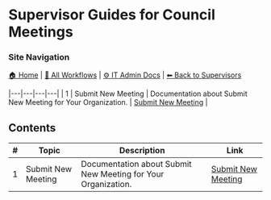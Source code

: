 # Supervisor Guides for Council Meetings

### Site Navigation
[🏠 Home](../../../README.md) | [📂 All Workflows](../../../users/users.md) | [⚙ IT Admin Docs](../../../it-admins/README.md) | [⬅ Back to Supervisors](../README.md)

|---|---|---|---|
| 1 | Submit New Meeting | Documentation about Submit New Meeting for Your Organization. | [Submit New Meeting](submit-new-meeting.md) |

## Contents

| **#** | **Topic** | **Description** | **Link** |
|---|---|---|---|
| 1 | Submit New Meeting | Documentation about Submit New Meeting for Your Organization. | [Submit New Meeting](submit-new-meeting.md) |